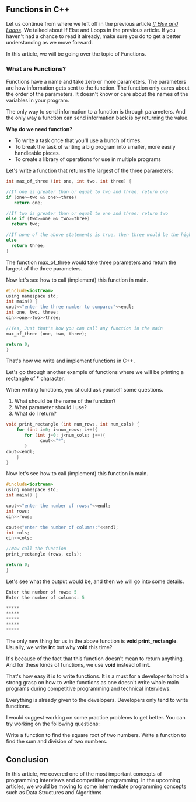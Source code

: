 ## Functions in C++

Let us continue from where we left off in the previous article [*If Else and Loops*](/engineering-education/if-else-loops/).
We talked about If Else and Loops in the previous article. If you haven't had a chance to read it already, make sure you do to get a better understanding as we move forward. 

In this article, we will be going over the topic of Functions.


### **What are Functions?**

Functions have a name and take zero or more parameters. The parameters are how information gets sent to the function. The function only cares about the order of the parameters. It doesn't know or care about the names of the variables in your program. 

The only way to send information to a function is through parameters. And the only way a function can send information back is by returning the value.

**Why do we need function?**

* To write a task once that you'll use a bunch of times.
* To break the task of writing a big program into smaller, more easily handleable pieces.
* To create a library of operations for use in multiple programs

Let's write a function that returns the largest of the three parameters:

```C
int max_of_three (int one, int two, int three) {

//If one is greater than or equal to two and three: return one
if (one>=two && one>=three)
   return one;

//If two is greater than or equal to one and three: return two
else if (two>=one && two>=three)
  return two;

//If none of the above statements is true, then three would be the highest: return three
else
  return three;
}
```
The function max_of_three would take three parameters and return the largest of the three parameters.

Now let's see how to call (implement) this function in main. 

```C
#include<iostream>
using namespace std;
int main() {
cout<<"enter the three number to compare:"<<endl;
int one, two, three;
cin>>one>>two>>three;

//Yes, Just that's how you can call any function in the main
max_of_three (one, two, three);

return 0;
}
```
That's how we write and implement functions in C++. 

Let's go through another example of functions where we will be printing a rectangle of * character.

When writing functions, you should ask yourself some questions.

1. What should be the name of the function?
2. What parameter should I use?
3. What do I return?

```C
void print_rectangle (int num_rows, int num_cols) {
    for (int i=0; i<num_rows; i++){
       for (int j=0; j<num_cols; j++){
             cout<<"*";
       }
cout<<endl;
    } 
}
```

Now let's see how to call (implement) this function in main. 

```C
#include<iostream>
using namespace std;
int main() {

cout<<"enter the number of rows:"<<endl;
int rows;
cin>>rows;

cout<<"enter the number of columns:"<<endl;
int cols;
cin>>cols;

//Now call the function
print_rectangle (rows, cols);

return 0;
}
```

Let's see what the output would be, and then we will go into some details.

```C
Enter the number of rows: 5
Enter the number of columns: 5

*****
*****
*****
*****
*****
```

The only new thing for us in the above function is **void print_rectangle**. Usually, we write **int** but why **void** this time? 

It's because of the fact that this function doesn't mean to return anything. And for these kinds of functions, we use **void** instead of **int**.

That's how easy it is to write functions. It is a must for a developer to hold a strong grasp on how to write functions as one doesn't write whole main programs during competitive programming and technical interviews.  

Everything is already given to the developers. Developers only tend to write functions. 

I would suggest working on some practice problems to get better. You can try working on the following questions:

Write a function to find the square root of two numbers.
Write a function to find the sum and division of two numbers.

## Conclusion

In this article, we covered one of the most important concepts of programming interviews and competitive programming. In the upcoming articles, we would be moving to some intermediate programming concepts such as Data Structures and Algorithms

